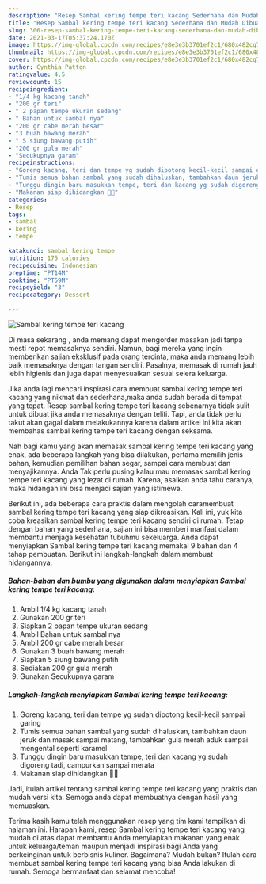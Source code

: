 ```yaml
---
description: "Resep Sambal kering tempe teri kacang Sederhana dan Mudah Dibuat"
title: "Resep Sambal kering tempe teri kacang Sederhana dan Mudah Dibuat"
slug: 306-resep-sambal-kering-tempe-teri-kacang-sederhana-dan-mudah-dibuat
date: 2021-03-17T05:37:24.170Z
image: https://img-global.cpcdn.com/recipes/e8e3e3b3701ef2c1/680x482cq70/sambal-kering-tempe-teri-kacang-foto-resep-utama.jpg
thumbnail: https://img-global.cpcdn.com/recipes/e8e3e3b3701ef2c1/680x482cq70/sambal-kering-tempe-teri-kacang-foto-resep-utama.jpg
cover: https://img-global.cpcdn.com/recipes/e8e3e3b3701ef2c1/680x482cq70/sambal-kering-tempe-teri-kacang-foto-resep-utama.jpg
author: Cynthia Patton
ratingvalue: 4.5
reviewcount: 15
recipeingredient:
- "1/4 kg kacang tanah"
- "200 gr teri"
- " 2 papan tempe ukuran sedang"
- " Bahan untuk sambal nya"
- "200 gr cabe merah besar"
- "3 buah bawang merah"
- " 5 siung bawang putih"
- "200 gr gula merah"
- "Secukupnya garam"
recipeinstructions:
- "Goreng kacang, teri dan tempe yg sudah dipotong kecil-kecil sampai garing"
- "Tumis semua bahan sambal yang sudah dihaluskan, tambahkan daun jeruk dan masak sampai matang, tambahkan gula merah aduk sampai mengental seperti karamel"
- "Tunggu dingin baru masukkan tempe, teri dan kacang yg sudah digoreng tadi, campurkan sampai merata"
- "Makanan siap dihidangkan 🤤😉"
categories:
- Resep
tags:
- sambal
- kering
- tempe

katakunci: sambal kering tempe 
nutrition: 175 calories
recipecuisine: Indonesian
preptime: "PT14M"
cooktime: "PT59M"
recipeyield: "3"
recipecategory: Dessert

---
```



![Sambal kering tempe teri kacang](https://img-global.cpcdn.com/recipes/e8e3e3b3701ef2c1/680x482cq70/sambal-kering-tempe-teri-kacang-foto-resep-utama.jpg)

Di masa  sekarang , anda memang dapat mengorder masakan jadi tanpa mesti repot memasaknya sendiri. Namun, bagi mereka yang ingin memberikan sajian eksklusif pada orang tercinta, maka anda memang lebih baik memasaknya dengan tangan sendiri. Pasalnya, memasak di rumah jauh lebih higienis dan juga dapat menyesuaikan sesuai selera keluarga.

Jika anda lagi mencari inspirasi cara membuat sambal kering tempe teri kacang yang nikmat dan sederhana,maka anda sudah berada di tempat yang tepat. Resep sambal kering tempe teri kacang  sebenarnya tidak sulit untuk dibuat jika anda memasaknya dengan teliti. Tapi, anda tidak perlu takut akan gagal dalam melakukannya 
karena dalam artikel ini kita akan membahas sambal kering tempe teri kacang dengan seksama.  



Nah bagi kamu yang akan memasak sambal kering tempe teri kacang yang enak, ada beberapa langkah yang bisa dilakukan, pertama memilih jenis bahan, kemudian pemilihan bahan segar, sampai cara membuat dan menyajikannya. Anda Tak perlu pusing kalau mau memasak sambal kering tempe teri kacang yang lezat di rumah. Karena, asalkan anda  tahu caranya, maka hidangan ini bisa menjadi sajian yang istimewa.

Berikut ini, ada beberapa cara praktis  dalam mengolah caramembuat sambal kering tempe teri kacang yang siap dikreasikan. Kali ini, yuk kita coba kreasikan sambal kering tempe teri kacang sendiri di rumah. Tetap dengan bahan yang sederhana, sajian ini bisa memberi manfaat dalam membantu menjaga kesehatan tubuhmu sekeluarga. Anda dapat menyiapkan Sambal kering tempe teri kacang memakai 9 bahan dan 4 tahap pembuatan. Berikut ini langkah-langkah dalam membuat hidangannya.

<!--inarticleads1-->

##### Bahan-bahan dan bumbu yang digunakan dalam menyiapkan Sambal kering tempe teri kacang:

1. Ambil 1/4 kg kacang tanah
1. Gunakan 200 gr teri
1. Siapkan  2 papan tempe ukuran sedang
1. Ambil  Bahan untuk sambal nya
1. Ambil 200 gr cabe merah besar
1. Gunakan 3 buah bawang merah
1. Siapkan  5 siung bawang putih
1. Sediakan 200 gr gula merah
1. Gunakan Secukupnya garam




<!--inarticleads2-->

##### Langkah-langkah menyiapkan Sambal kering tempe teri kacang:

1. Goreng kacang, teri dan tempe yg sudah dipotong kecil-kecil sampai garing
1. Tumis semua bahan sambal yang sudah dihaluskan, tambahkan daun jeruk dan masak sampai matang, tambahkan gula merah aduk sampai mengental seperti karamel
1. Tunggu dingin baru masukkan tempe, teri dan kacang yg sudah digoreng tadi, campurkan sampai merata
1. Makanan siap dihidangkan 🤤😉




Jadi, itulah artikel tentang  sambal kering tempe teri kacang  yang praktis dan mudah versi kita. Semoga anda dapat membuatnya dengan hasil yang memuaskan. 

Terima kasih kamu telah menggunakan resep yang tim kami tampilkan di halaman ini. Harapan kami, resep  Sambal kering tempe teri kacang yang mudah di atas dapat membantu Anda menyiapkan makanan yang enak untuk keluarga/teman maupun menjadi inspirasi bagi Anda yang berkeinginan untuk berbisnis kuliner. Bagaimana? Mudah bukan? Itulah cara membuat sambal kering tempe teri kacang yang bisa Anda lakukan di rumah. Semoga bermanfaat dan selamat mencoba!

